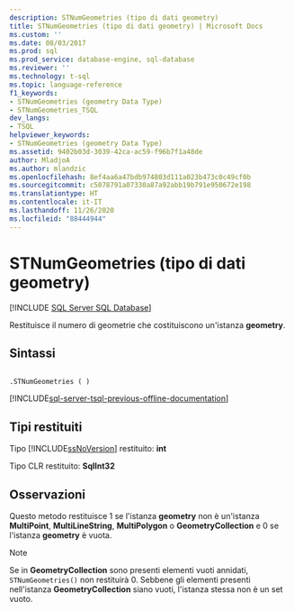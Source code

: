```yaml
---
description: STNumGeometries (tipo di dati geometry)
title: STNumGeometries (tipo di dati geometry) | Microsoft Docs
ms.custom: ''
ms.date: 08/03/2017
ms.prod: sql
ms.prod_service: database-engine, sql-database
ms.reviewer: ''
ms.technology: t-sql
ms.topic: language-reference
f1_keywords:
- STNumGeometries (geometry Data Type)
- STNumGeometries_TSQL
dev_langs:
- TSQL
helpviewer_keywords:
- STNumGeometries (geometry Data Type)
ms.assetid: 9402b03d-3039-42ca-ac59-f96b7f1a48de
author: MladjoA
ms.author: mlandzic
ms.openlocfilehash: 8ef4aa6a47bdb974803d111a023b473c0c49cf0b
ms.sourcegitcommit: c5078791a07330a87a92abb19b791e950672e198
ms.translationtype: HT
ms.contentlocale: it-IT
ms.lasthandoff: 11/26/2020
ms.locfileid: "88444944"
---
```

# <a name="stnumgeometries-geometry-data-type"></a>STNumGeometries (tipo di dati geometry)
[!INCLUDE [SQL Server SQL Database](../../includes/applies-to-version/sql-asdb.md)]

Restituisce il numero di geometrie che costituiscono un'istanza **geometry**.
  
## <a name="syntax"></a>Sintassi  
  
```  
  
.STNumGeometries ( )  
```  
  
[!INCLUDE[sql-server-tsql-previous-offline-documentation](../../includes/sql-server-tsql-previous-offline-documentation.md)]

## <a name="return-types"></a>Tipi restituiti
 Tipo [!INCLUDE[ssNoVersion](../../includes/ssnoversion-md.md)] restituito: **int**  
  
 Tipo CLR restituito: **SqlInt32**  
  
## <a name="remarks"></a>Osservazioni  
 Questo metodo restituisce 1 se l'istanza **geometry** non è un'istanza **MultiPoint**, **MultiLineString**, **MultiPolygon** o **GeometryCollection** e 0 se l'istanza **geometry** è vuota.  
  
> [!NOTE]  
>  Se in **GeometryCollection** sono presenti elementi vuoti annidati, `STNumGeometries()` non restituirà 0. Sebbene gli elementi presenti nell'istanza **GeometryCollection** siano vuoti, l'istanza stessa non è un set vuoto.  
  
  

